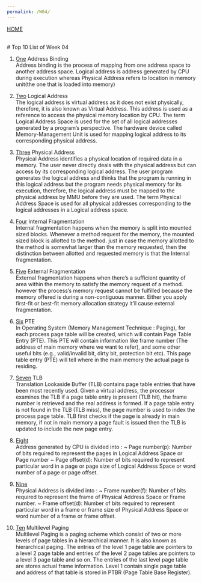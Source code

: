 ```yaml
---
permalink: /W04/
---
```

[HOME](../)

<br>
# Top 10 List of Week 04

1. [One](https://en.wikipedia.org/wiki/1) Address Binding<br>
Address binding is the process of mapping from one address space to another address space. Logical address is address generated by CPU during execution whereas Physical Address refers to location in memory unit(the one that is loaded into memory)

2. [Two](https://en.wikipedia.org/wiki/2) Logical Address<br>
The logical address is virtual address as it does not exist physically, therefore, it is also known as Virtual Address. This address is used as a reference to access the physical memory location by CPU. The term Logical Address Space is used for the set of all logical addresses generated by a program’s perspective.
The hardware device called Memory-Management Unit is used for mapping logical address to its corresponding physical address. 

3. [Three](https://en.wikipedia.org/wiki/3) Physical Address<br>
Physical Address identifies a physical location of required data in a memory. The user never directly deals with the physical address but can access by its corresponding logical address. The user program generates the logical address and thinks that the program is running in this logical address but the program needs physical memory for its execution, therefore, the logical address must be mapped to the physical address by MMU before they are used. The term Physical Address Space is used for all physical addresses corresponding to the logical addresses in a Logical address space.

4. [Four](https://en.wikipedia.org/wiki/4) Internal Fragmentation<br>
Internal fragmentation happens when the memory is split into mounted sized blocks. Whenever a method request for the memory, the mounted sized block is allotted to the method. just in case the memory allotted to the method is somewhat larger than the memory requested, then the distinction between allotted and requested memory is that the Internal fragmentation. 

5. [Five](https://en.wikipedia.org/wiki/5) External Fragmentation <br>
External fragmentation happens when there’s a sufficient quantity of area within the memory to satisfy the memory request of a method. however the process’s memory request cannot be fulfilled because the memory offered is during a non-contiguous manner. Either you apply first-fit or best-fit memory allocation strategy it’ll cause external fragmentation. 

6. [Six](https://en.wikipedia.org/wiki/6) PTE<br>
In Operating System (Memory Management Technique : Paging), for each process page table will be created, which will contain Page Table Entry (PTE). This PTE will contain information like frame number (The address of main memory where we want to refer), and some other useful bits (e.g., valid/invalid bit, dirty bit, protection bit etc). This page table entry (PTE) will tell where in the main memory the actual page is residing.

7. [Seven](https://en.wikipedia.org/wiki/7) TLB<br>
Translation Lookaside Buffer (TLB) contains page table entries that have been most recently used. Given a virtual address, the processor examines the TLB if a page table entry is present (TLB hit), the frame number is retrieved and the real address is formed. If a page table entry is not found in the TLB (TLB miss), the page number is used to index the process page table. TLB first checks if the page is already in main memory, if not in main memory a page fault is issued then the TLB is updated to include the new page entry.

8. [Eight](https://en.wikipedia.org/wiki/8)<br>
Address generated by CPU is divided into :
~ Page number(p): Number of bits required to represent the pages in Logical Address Space or Page number
~ Page offset(d): Number of bits required to represent particular word in a page or page size of Logical Address Space or word number of a page or page offset.

9. [Nine](https://en.wikipedia.org/wiki/9)<br>
Physical Address is divided into :
~ Frame number(f): Number of bits required to represent the frame of Physical Address Space or Frame number.
~ Frame offset(d): Number of bits required to represent particular word in a frame or frame size of Physical Address Space or word number of a frame or frame offset.

10. [Ten](https://en.wikipedia.org/wiki/10) Multilevel Paging <br>
Multilevel Paging is a paging scheme which consist of two or more levels of page tables in a hierarchical manner. It is also known as hierarchical paging. The entries of the level 1 page table are pointers to a level 2 page table and entries of the level 2 page tables are pointers to a level 3 page table and so on. The entries of the last level page table are stores actual frame information. Level 1 contain single page table and address of that table is stored in PTBR (Page Table Base Register).
